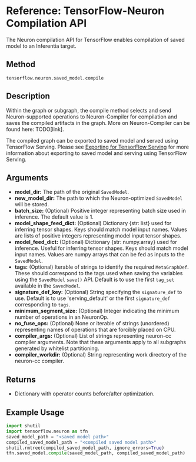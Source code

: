 # Reference: TensorFlow-Neuron Compilation API

The Neuron compilation API for TensorFlow enables compilation of saved model to an Inferentia target.

## Method 

`tensorflow.neuron.saved_model.compile`

## Description

Within the graph or subgraph, the compile method selects and send Neuron-supported operations to Neuron-Compiler for compilation and saves the compiled artifacts in the graph.  More on Neuron-Compiler can be found here: TODO[link].

The compiled graph can be exported to saved model and served using TensorFlow Serving. Please see [Exporting for TensorFlow Serving](./tutorial-tensorflow-serving.md) for more information about exporting to saved model and serving using TensorFlow Serving.

## Arguments

* **model_dir:** The path of the original `SavedModel`.
* **new_model_dir:** The path to which the Neuron-optimized `SavedModel` will be stored.
* **batch_size:** (Optional) Positive integer representing batch size used in inference. The default value is 1.
* **model_shape_feed_dict:** (Optional) Dictionary {str: list} used for inferring tensor shapes. Keys should match model input names. Values are lists of positive integers representing model input tensor shapes.
* **model_feed_dict:** (Optional) Dictionary {str: numpy.array} used for inference. Useful for inferring tensor shapes. Keys should match model input names. Values are numpy arrays that can be fed as inputs to the `SavedModel`.
* **tags:** (Optional) Iterable of strings to identify the required `MetaGraphDef`. These should correspond to the tags used when saving the variables using the `SavedModel` `save()` API. Default is to use the first `tag_set` available in the `SavedModel`.
* **signature_def_key:** (Optional) String specifying the `signature_def` to use. Default is to use 'serving_default' or the first `signature_def` corresponding to `tags`.
* **minimum_segment_size:** (Optional) Integer indicating the minimum number of operations in an NeuronOp.
* **no_fuse_ops:** (Optional) None or iterable of strings (unordered) representing names of operations that are forcibly placed on CPU.
* **compiler_args:** (Optional) List of strings representing neuron-cc compiler arguments. Note that these arguments apply to all subgraphs generated by whitelist partitioning.
* **compiler_workdir:** (Optional) String representing work directory of the neuron-cc compiler.

## Returns

* Dictionary with operator counts before/after optimization.

## Example Usage

```python
import shutil
import tensorflow.neuron as tfn
saved_model_path = "<saved model path>"
compiled_saved_model_path = "<compiled saved model path>"
shutil.rmtree(compiled_saved_model_path, ignore_errors=True)
tfn.saved_model.compile(saved_model_path, compiled_saved_model_path)
```



